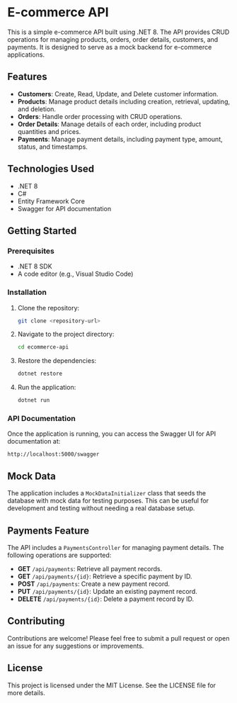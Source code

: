 # E-commerce API

This is a simple e-commerce API built using .NET 8. The API provides CRUD operations for managing products, orders, order details, customers, and payments. It is designed to serve as a mock backend for e-commerce applications.

## Features

- **Customers**: Create, Read, Update, and Delete customer information.
- **Products**: Manage product details including creation, retrieval, updating, and deletion.
- **Orders**: Handle order processing with CRUD operations.
- **Order Details**: Manage details of each order, including product quantities and prices.
- **Payments**: Manage payment details, including payment type, amount, status, and timestamps.

## Technologies Used

- .NET 8
- C#
- Entity Framework Core
- Swagger for API documentation

## Getting Started

### Prerequisites

- .NET 8 SDK
- A code editor (e.g., Visual Studio Code)

### Installation

1. Clone the repository:

   ```bash
   git clone <repository-url>
   ```

2. Navigate to the project directory:

   ```bash
   cd ecommerce-api
   ```

3. Restore the dependencies:

   ```bash
   dotnet restore
   ```

4. Run the application:
   ```bash
   dotnet run
   ```

### API Documentation

Once the application is running, you can access the Swagger UI for API documentation at:

```
http://localhost:5000/swagger
```

## Mock Data

The application includes a `MockDataInitializer` class that seeds the database with mock data for testing purposes. This can be useful for development and testing without needing a real database setup.

## Payments Feature

The API includes a `PaymentsController` for managing payment details. The following operations are supported:

- **GET** `/api/payments`: Retrieve all payment records.
- **GET** `/api/payments/{id}`: Retrieve a specific payment by ID.
- **POST** `/api/payments`: Create a new payment record.
- **PUT** `/api/payments/{id}`: Update an existing payment record.
- **DELETE** `/api/payments/{id}`: Delete a payment record by ID.

## Contributing

Contributions are welcome! Please feel free to submit a pull request or open an issue for any suggestions or improvements.

## License

This project is licensed under the MIT License. See the LICENSE file for more details.
